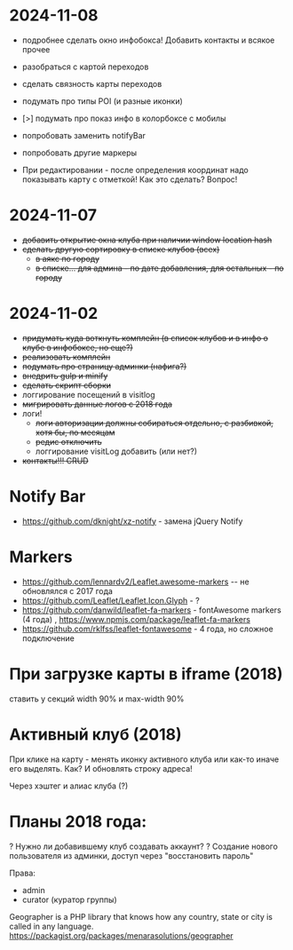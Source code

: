 # 2024-11-08

- подробнее сделать окно инфобокса! Добавить контакты и всякое прочее

- разобраться с картой переходов
- сделать связность карты переходов
- подумать про типы POI (и разные иконки)
- [>] подумать про показ инфо в колорбоксе с мобилы
- попробовать заменить notifyBar
- попробовать другие маркеры
- При редактировании - после определения координат надо показывать карту с отметкой! Как это сделать? Вопрос!

# 2024-11-07

- ~~добавить открытие окна клуба при наличии window location hash~~
- ~~сделать другую сортировку в списке клубов (всех)~~ 
  - ~~в аякс по городу~~
  - ~~в списке... для админа - по дате добавления, для остальных - по городу~~

# 2024-11-02

- ~~придумать куда воткнуть комплейн (в список клубов и в инфо о клубе в инфобоксе, но еще?)~~
- ~~реализовать комплейн~~
- ~~подумать про страницу админки (нафига?)~~
- ~~внедрить gulp и minify~~
- ~~сделать скрипт сборки~~
- логгирование посещений в visitlog
- ~~мигрировать данные логов с 2018 года~~
- логи! 
  - ~~логи авторизации должны собираться отдельно, с разбивкой, хотя бы, по месяцам~~
  - ~~редис отключить~~ 
  - логгирование visitLog добавить (или нет?)
- ~~контакты!!! CRUD~~

# Notify Bar

- https://github.com/dknight/xz-notify - замена jQuery Notify

# Markers

- https://github.com/lennardv2/Leaflet.awesome-markers -- не обновлялся с 2017 года
- https://github.com/Leaflet/Leaflet.Icon.Glyph - ?
- https://github.com/danwild/leaflet-fa-markers - fontAwesome markers (4 года) , https://www.npmjs.com/package/leaflet-fa-markers
- https://github.com/rklfss/leaflet-fontawesome - 4 года, но сложное подключение

# При загрузке карты в iframe (2018)

ставить у секций width 90% и max-width 90%

# Активный клуб  (2018)

При клике на карту - менять иконку активного клуба или как-то иначе его выделять. Как?
И обновлять строку адреса!

Через хэштег и алиас клуба (?)

# Планы 2018 года:

? Нужно ли добавившему клуб создавать аккаунт?
? Создание нового пользователя из админки, доступ через "восстановить пароль"

Права:
- admin
- curator (куратор группы)


Geographer is a PHP library that knows how any country, state or city is called in any language.
https://packagist.org/packages/menarasolutions/geographer


